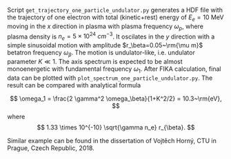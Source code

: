 Script `get_trajectory_one_particle_undulator.py` generates a HDF file with the trajectory of one electron with total (kinetic+rest) energy of $E_{e}=10$ MeV moving in the $x$ direction in plasma with plasma frequency $\omega_p$, where plasma density is $n_e=5\times 10^{24}~{cm}^{-3}$. It oscilates in the $y$ direction with a simple sinusoidal motion with amplitude $r_\beta=0.05~\rm{\mu m}$ betatron frequency $\omega_\beta$. The motion is undulator-like, i.e. undulator parameter $K \ll 1$. The axis spectrum is expected to be almost monoenergetic with fundamental frequency $\omega_1$. After FIKA calculation, final data can be plotted with `plot_spectrum_one_particle_undulator.py`. The result can be compared with analytical formula 

$$
\omega_1 = \frac{2 \gamma^2 \omega_\beta}{1+K^2/2} = 10.3~\rm{eV},
$$
where
$$
1.33 \times 10^{-10} \sqrt{\gamma n_e} r_{\beta}.
$$

Similar example can be found in the dissertation of Vojtěch Horný, CTU in Prague, Czech Republic, 2018.
